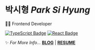 # 박시형 *Park Si Hyung*
👩‍💻 Frontend Developer  
  
[![TypeScript Badge](https://img.shields.io/badge/Typescript-235A97?style=flat-square&logo=Typescript&logoColor=white)](https://www.typescriptlang.org/)
[![React Badge](https://img.shields.io/badge/React-61DAFB?style=flat-square&logo=React&logoColor=white)](https://reactjs.org/)
  
✨ *For More Info...* **[BLOG](https://teveloper.tistory.com/)** | **[RESUME]()**
